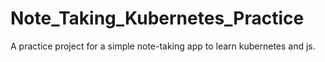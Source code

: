 # Note_Taking_Kubernetes_Practice
A practice project for a simple note-taking app to learn kubernetes and js.
